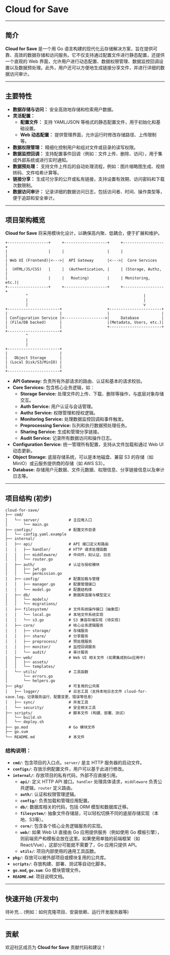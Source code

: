 # Cloud for Save

-----

## 简介

**Cloud for Save** 是一个用 Go 语言构建的现代化云存储解决方案，旨在提供可靠、高效的数据存储和访问服务。它不仅支持通过配置文件进行静态配置，还提供一个直观的 Web 界面，允许用户进行动态配置、数据权限管理、数据监控回调设置以及数据预处理。此外，用户还可以方便地生成链接分享文件，并进行详细的数据访问审计。

-----

## 主要特性

  * **数据存储与访问：** 安全高效地存储和检索用户数据。
  * **灵活配置：**
      * **配置文件：** 支持 YAML/JSON 等格式的静态配置文件，用于初始化和基础设置。
      * **Web 动态配置：** 提供管理界面，允许运行时修改存储路径、上传限制等。
  * **数据权限管理：** 精细化控制用户和组对文件或目录的读写权限。
  * **数据监控回调：** 支持配置事件回调（例如：文件上传、删除、访问），用于集成外部系统或进行实时通知。
  * **数据预处理：** 支持文件上传后的自动处理流程，例如：图片缩略图生成、视频转码、文件哈希计算等。
  * **链接分享：** 生成可分享的公开或私有链接，支持设置有效期、访问密码和下载次数限制。
  * **数据访问审计：** 记录详细的数据访问日志，包括访问者、时间、操作类型等，便于追踪和安全审计。

-----

## 项目架构概览

**Cloud for Save** 将采用模块化设计，以确保高内聚、低耦合，便于扩展和维护。

```
+------------------+     +-------------------+     +------------------+
|                  |     |                   |     |                  |
| Web UI (Frontend)|<--->|  API Gateway      |<--->|  Core Services   |
|  (HTML/JS/CSS)   |     |  (Authentication, |     | (Storage, Authz, |
|                  |     |   Routing)        |     | Monitoring, etc.)|
+------------------+     +-------------------+     +------------------+
         ^                                                   |
         |                                                   |
         |                                                   v
+-----------------------+                    +-----------------------+
|                       |                    |                       |
| Configuration Service |<------------------>|     Database          |
| (File/DB backed)      |                    |(Metadata, Users, etc.)|
|                       |                    +-----------------------+
+-----------------------+
         ^
         |
         |
+-----------------------+
|                       |
|   Object Storage      |
| (Local Disk/S3/MinIO) |
|                       |
+-----------------------+
```

  * **API Gateway:** 负责所有外部请求的路由、认证和基本的请求校验。
  * **Core Services:** 包含核心业务逻辑，如：
      * **Storage Service:** 处理文件的上传、下载、删除等操作，与底层对象存储交互。
      * **Auth Service:** 用户认证与会话管理。
      * **Authz Service:** 权限管理和授权逻辑。
      * **Monitoring Service:** 处理数据监控回调和事件触发。
      * **Preprocessing Service:** 队列和执行数据预处理任务。
      * **Sharing Service:** 生成和管理分享链接。
      * **Audit Service:** 记录所有数据访问和操作日志。
  * **Configuration Service:** 统一管理所有配置，支持从文件加载和通过 Web UI 动态更新。
  * **Object Storage:** 底层存储系统，可以是本地磁盘、兼容 S3 的存储（如 MinIO）或云服务提供商的存储（如 AWS S3）。
  * **Database:** 存储用户元数据、文件元数据、权限信息、分享链接信息以及审计日志等。

-----

## 项目结构 (初步)

```
cloud-for-save/
├── cmd/
│   └── server/             # 主应用入口
│       └── main.go
├── configs/                # 配置文件目录
│   └── config.yaml.example
├── internal/
│   ├── api/                # API 接口定义和路由
│   │   ├── handler/        # HTTP 请求处理函数
│   │   ├── middleware/     # 中间件，如认证、日志
│   │   └── router.go
│   ├── auth/               # 认证与授权模块
│   │   ├── jwt.go
│   │   └── permission.go
│   ├── config/             # 配置加载与管理
│   │   ├── manager.go      # 配置管理接口
│   │   └── model.go        # 配置结构体
│   ├── db/                 # 数据库连接与模型定义
│   │   └── models/
│   │   └── migrations/
│   ├── filesystem/         # 文件系统操作接口（抽象层）
│   │   └── local.go        # 本地文件系统实现
│   │   └── s3.go           # S3 兼容存储实现 (待实现)
│   ├── core/               # 核心业务逻辑服务
│   │   ├── storage/        # 存储服务
│   │   ├── share/          # 分享服务
│   │   ├── preprocess/     # 预处理服务
│   │   ├── monitor/        # 监控回调服务
│   │   └── audit/          # 审计服务
│   ├── web/                # Web UI 相关文件 (如果集成到Go应用中)
│   │   ├── assets/
│   │   └── templates/
│   └── utils/              # 工具函数
│       └── errors.go
│       └── helpers.go
├── pkg/                    # 可复用的公共库
│   ├── logger/             # 日志工具（支持本地日志文件 cloud-for-save.log，记录服务运行、配置变更、错误等信息）
│   ├── sync/               # 并发工具
│   └── security/           # 安全相关工具
├── scripts/                # 脚本文件 (构建、部署、测试)
│   └── build.sh
│   └── deploy.sh
├── go.mod                  # Go 模块文件
├── go.sum
└── README.md               # 本文件
```

### 结构说明：

  * **`cmd/`**: 包含项目的入口点。`server/` 是主 HTTP 服务器的启动文件。
  * **`configs/`**: 存放示例配置文件，用户可以基于此进行修改。
  * **`internal/`**: 存放项目的私有代码，外部不应直接引用。
      * **`api/`**: 定义 HTTP API 接口。`handler` 处理具体请求，`middleware` 负责公共逻辑，`router` 定义路由。
      * **`auth/`**: 认证和权限管理逻辑。
      * **`config/`**: 负责加载和管理应用配置。
      * **`db/`**: 数据库相关的代码，包括 ORM 模型和数据库迁移。
      * **`filesystem/`**: 抽象文件存储层，可以轻松切换不同的底层存储实现（本地、S3等）。
      * **`core/`**: 包含各个核心业务逻辑服务的实现。
      * **`web/`**: 如果 Web UI 直接由 Go 应用提供服务（例如使用 Go 模板引擎），则前端资产和模板会放在这里。如果使用单独的前端框架（如 React/Vue），这部分可能就不需要了，Go 应用只提供 API。
      * **`utils/`**: 项目内部使用的通用工具函数。
  * **`pkg/`**: 存放可以被外部项目或模块复用的公共库。
  * **`scripts/`**: 存放构建、部署、测试等自动化脚本。
  * **`go.mod`, `go.sum`**: Go 模块管理文件。
  * **`README.md`**: 项目说明文档。

-----

## 快速开始 (开发中)

待补充... (例如：如何克隆项目、安装依赖、运行开发服务器等)

-----

## 贡献

欢迎社区成员为 **Cloud for Save** 贡献代码和建议！
